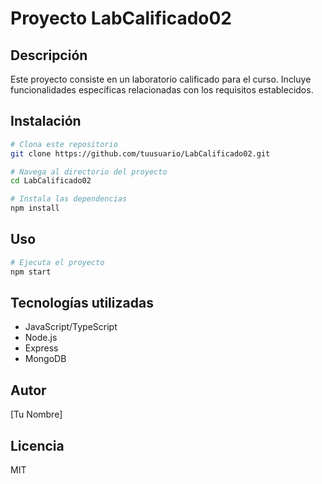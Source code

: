 # Proyecto LabCalificado02

## Descripción
Este proyecto consiste en un laboratorio calificado para el curso. Incluye funcionalidades específicas relacionadas con los requisitos establecidos.

## Instalación
```bash
# Clona este repositorio
git clone https://github.com/tuusuario/LabCalificado02.git

# Navega al directorio del proyecto
cd LabCalificado02

# Instala las dependencias
npm install
```

## Uso
```bash
# Ejecuta el proyecto
npm start
```



## Tecnologías utilizadas
- JavaScript/TypeScript
- Node.js
- Express
- MongoDB

## Autor
[Tu Nombre]

## Licencia
MIT
